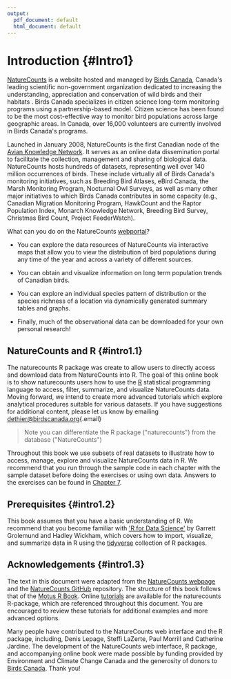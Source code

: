 ```yaml
---
output:
  pdf_document: default
  html_document: default
---
```


# Introduction {#Intro1}



[NatureCounts](https://naturecounts.ca/nc/default/main.jsp) is a website hosted and managed by [Birds Canada](https://www.birdscanada.org), Canada's leading scientific non-government organization dedicated to increasing the understanding, appreciation and conservation of wild birds and their habitats . Birds Canada specializes in citizen science long-term monitoring programs using a partnership-based model. Citizen science has been found to be the most cost-effective way to monitor bird populations across large geographic areas. In Canada, over 16,000 volunteers are currently involved in Birds Canada's programs.

Launched in January 2008, NatureCounts is the first Canadian node of the [Avian Knowledge Network](http://www.avianknowledge.net). It serves as an online data dissemination portal to facilitate the collection, management and sharing of biological data. NatureCounts hosts hundreds of datasets, representing well over 140 million occurrences of birds. These include virtually all of Birds Canada's monitoring initiatives, such as Breeding Bird Atlases, eBird Canada, the Marsh Monitoring Program, Nocturnal Owl Surveys, as well as many other major initiatives to which Birds Canada contributes in some capacity (e.g., Canadian Migration Monitoring Program, HawkCount and the Raptor Population Index, Monarch Knowledge Network, Breeding Bird Survey, Christmas Bird Count, Project FeederWatch).

What can you do on the NatureCounts [webportal](http://www.naturecounts.ca)?

-   You can explore the data resources of NatureCounts via interactive maps that allow you to view the distribution of bird populations during any time of the year and across a variety of different sources.

-   You can obtain and visualize information on long term population trends of Canadian birds.

-   You can explore an individual species pattern of distribution or the species richness of a location via dynamically generated summary tables and graphs.

-   Finally, much of the observational data can be downloaded for your own personal research!

## NatureCounts and R {#intro1.1}

The naturecounts R package was create to allow users to directly access and download data from NatureCounts into R. The goal of this online book is to show naturecounts users how to use the [R](https://www.r-project.org/) statistical programming language to access, filter, summarize, and visualize NatureCounts data. Moving forward, we intend to create more advanced tutorials which explore analytical procedures suitable for various datasets. If you have suggestions for additional content, please let us know by emailing [dethier\@birdscanada.org](mailto:dethier@birdscanada.org){.email}

> Note you can differentiate the R package ("naturecounts") from the database ("NatureCounts")

Throughout this book we use subsets of real datasets to illustrate how to access, manage, explore and visualize NatureCounts data in R. We recommend that you run through the sample code in each chapter with the sample dataset before doing the exercises or using own data. Answers to the exercises can be found in [Chapter 7](#Ans7).

## Prerequisites {#intro1.2}

This book assumes that you have a basic understanding of R. We recommend that you become familiar with ['R for Data Science'](http://r4ds.had.co.nz/) by Garrett Grolemund and Hadley Wickham, which covers how to import, visualize, and summarize data in R using the [tidyverse](https://www.tidyverse.org/) collection of R packages.

## Acknowledgements {#intro1.3}

The text in this document were adapted from the [NatureCounts webpage](https://naturecounts.ca/nc/default/main.jsp) and the [NatureCounts GitHub](https://birdscanada.github.io/naturecounts/) repository. The structure of this book follows that of the [Motus R Book](https://beta.motus.org/MotusRBook/index.html). Online [tutorials](https://birdscanada.github.io/naturecounts/articles/index.html) are available for the naturecounts R-package, which are referenced throughout this document. You are encouraged to review these tutorials for additional examples and more advanced options.

Many people have contributed to the NatureCounts web interface and the R package, including, Denis Lepage, Steffi LaZerte, Paul Morrill and Catherine Jardine. The development of the NatureCounts web interface, R package, and accompanying online book were made possible by funding provided by Environment and Climate Change Canada and the generosity of donors to [Birds Canada](https://www.birdscanada.org/give/). Thank you!
